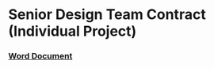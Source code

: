# Senior Design Team Contract (Individual Project)

### [Word Document](https://mailuc-my.sharepoint.com/:w:/g/personal/pradhask_mail_uc_edu/EaBAOJGOU31OhWa6LlPnWREBz9tko3rrKX2wQI5_SbSRyA?e=YkhtDb)
